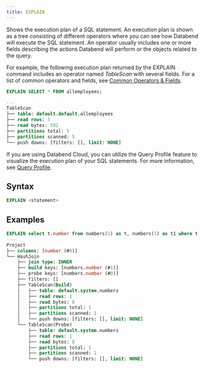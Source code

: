 ```yaml
---
title: EXPLAIN
---
```


Shows the execution plan of a SQL statement. An execution plan is shown as a tree consisting of different operators where you can see how Databend will execute the SQL statement. An operator usually includes one or more fields describing the actions Databend will perform or the objects related to the query.

For example, the following execution plan returned by the EXPLAIN command includes an operator named *TableScan* with several fields. For a list of common operators and fields, see [Common Operators & Fields](/guides/query/query-profile#common-operators--fields).

```sql
EXPLAIN SELECT * FROM allemployees;

---
TableScan
├── table: default.default.allemployees
├── read rows: 5
├── read bytes: 592
├── partitions total: 5
├── partitions scanned: 5
└── push downs: [filters: [], limit: NONE]
```

If you are using Databend Cloud, you can utilize the Query Profile feature to visualize the execution plan of your SQL statements. For more information, see [Query Profile](/guides/query/query-profile).

## Syntax

```sql
EXPLAIN <statement>
```

## Examples

```sql
EXPLAIN select t.number from numbers(1) as t, numbers(1) as t1 where t.number = t1.number;
----
Project
├── columns: [number (#0)]
└── HashJoin
    ├── join type: INNER
    ├── build keys: [numbers.number (#1)]
    ├── probe keys: [numbers.number (#0)]
    ├── filters: []
    ├── TableScan(Build)
    │   ├── table: default.system.numbers
    │   ├── read rows: 1
    │   ├── read bytes: 8
    │   ├── partitions total: 1
    │   ├── partitions scanned: 1
    │   └── push downs: [filters: [], limit: NONE]
    └── TableScan(Probe)
        ├── table: default.system.numbers
        ├── read rows: 1
        ├── read bytes: 8
        ├── partitions total: 1
        ├── partitions scanned: 1
        └── push downs: [filters: [], limit: NONE]
```